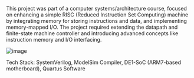 This project was part of a computer systems/architecture course, focused on enhancing a simple RISC (Reduced Instruction Set Computing) machine by integrating memory for storing instructions and data, and implementing memory-mapped I/O. The project required extending the datapath and finite-state machine controller and introducing advanced concepts like instruction memory and I/O interfacing. 

![image](https://github.com/user-attachments/assets/243297f4-2450-46de-b1e7-cccb26732527)

Tech Stack:
SystemVerilog, ModelSim Compiler, DE1-SoC (ARM7-based motherboard), Quartus Software
